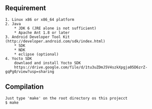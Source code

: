 Requirement
---
    1. Linux x86 or x86_64 platform
    2. Java
        * JDK 6 (JRE alone is not sufficient)
        * Apache Ant 1.8 or later
    3. Android Developer Tool Kit (http://developer.android.com/sdk/index.html)
        * SDK
        * NDK
        * eclipse (optional)
    4. Yocto SDK
        downlaod and install Yocto SDK
        https://drive.google.com/file/d/1tu3uZDmJ5V4szkXpgja05D6zrZ-gqPg0/view?usp=sharing

Compilation
---
    Just type 'make' on the root directory os this projecct
    $ make
